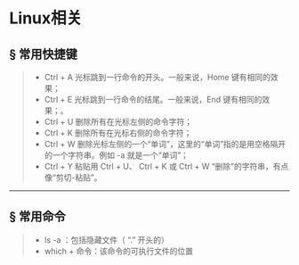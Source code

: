 # Linux相关

## &sect; 常用快捷键

> - Ctrl + A 光标跳到一行命令的开头。一般来说，Home 键有相同的效果；
> - Ctrl + E 光标跳到一行命令的结尾。一般来说，End 键有相同的效果；。
> - Ctrl + U 删除所有在光标左侧的命令字符；
> - Ctrl + K 删除所有在光标右侧的命令字符；
> - Ctrl + W 删除光标左侧的一个“单词”，这里的“单词”指的是用空格隔开的一个字符串。例如 -a 就是一个“单词”；
> - Ctrl + Y 粘贴用 Ctrl + U、 Ctrl + K 或 Ctrl + W “删除”的字符串，有点像“剪切-粘贴”。

------

## &sect; 常用命令

> - ls -a ：包括隐藏文件（ “.” 开头的）
> - which + 命令：该命令的可执行文件的位置 